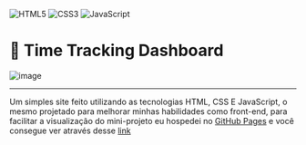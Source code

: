 
![HTML5](https://img.shields.io/badge/html5-%23E34F26.svg?style=for-the-badge&logo=html5&logoColor=white)
![CSS3](https://img.shields.io/badge/css3-%231572B6.svg?style=for-the-badge&logo=css3&logoColor=white)
![JavaScript](https://img.shields.io/badge/javascript-%23323330.svg?style=for-the-badge&logo=javascript&logoColor=%23F7DF1E)
# 🎨 Time Tracking Dashboard
![image](https://user-images.githubusercontent.com/107084445/178485642-ef43d584-d28c-45d6-b500-766a0b6c5409.png)
<hr>

<p>Um simples site feito utilizando as tecnologias HTML, CSS E JavaScript, o mesmo projetado para melhorar minhas habilidades como front-end, para facilitar a visualização do mini-projeto eu hospedei no <a href="https://pages.github.com" target="_blank">GitHub Pages</a> e você consegue ver através desse <a href="https://alexfrocha.github.io/time-tracking-dashboard">link</a></p>
